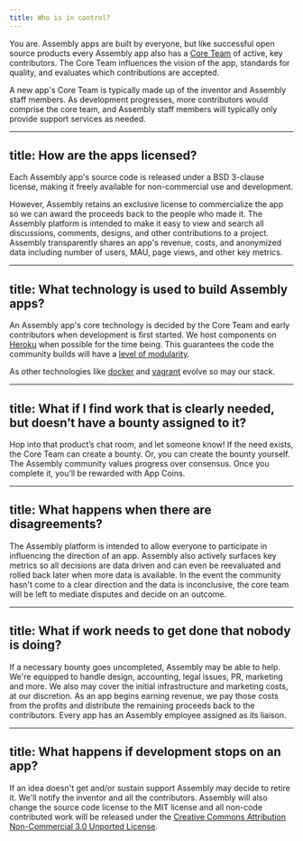 ```yaml
---
title: Who is in control?
---
```


You are. Assembly apps are built by everyone, but like successful open source products every Assembly app also has a [Core Team](https://www.google.com/url?q=https%3A%2F%2Fassemblymade.com%2Fcore-team&sa=D&sntz=1&usg=AFQjCNH5QB9F3K1XC3Zd9q1vmNFoedsotA) of active, key contributors. The Core Team influences the vision of the app, standards for quality, and evaluates which contributions are accepted.


A new app's Core Team is typically made up of the inventor and Assembly staff members. As development progresses, more contributors would comprise the core team, and Assembly staff members will typically only provide support services as needed.

---
title: How are the apps licensed?
---

Each Assembly app's source code is released under a BSD 3-clause license, making it freely available for non-commercial use and development.


However, Assembly retains an exclusive license to commercialize the app so we can award the proceeds back to the people who made it. The Assembly platform is intended to make it easy to view and search all discussions, comments, designs, and other contributions to a project. Assembly transparently shares an app's revenue, costs, and anonymized data including number of users, MAU, page views, and other key metrics.

---
title: What technology is used to build Assembly apps?
---

An Assembly app's core technology is decided by the Core Team and early contributors when development is first started. We host components on [Heroku](https://www.heroku.com/) when possible for the time being. This guarantees the code the community builds will have a [level of modularity](http://12factor.net/).


As other technologies like [docker](http://www.docker.io/) and [vagrant](http://www.vagrantup.com/) evolve so may our stack.


---
title: What if I find work that is clearly needed, but doesn’t have a bounty assigned to it?
---

Hop into that product’s chat room, and let someone know! If the need exists, the Core Team can create a bounty. Or, you can create the bounty yourself. The Assembly community values progress over consensus. Once you complete it, you’ll be rewarded with App Coins.

---
title: What happens when there are disagreements?
---

The Assembly platform is intended to allow everyone to participate in influencing the direction of an app. Assembly also actively surfaces key metrics so all decisions are data driven and can even be reevaluated and rolled back later when more data is available. In the event the community hasn't come to a clear direction and the data is inconclusive, the core team will be left to mediate disputes and decide on an outcome.

---
title: What if work needs to get done that nobody is doing?
---

If a necessary bounty goes uncompleted, Assembly may be able to help. We're equipped to handle design, accounting, legal issues, PR, marketing and more. We also may cover the initial infrastructure and marketing costs, at our discretion. As an app begins earning revenue, we pay those costs from the profits and distribute the remaining proceeds back to the contributors. Every app has an Assembly employee assigned as its liaison.

---
title: What happens if development stops on an app?
---

If an idea doesn't get and/or sustain support Assembly may decide to retire it. We'll notify the inventor and all the contributors. Assembly will also change the source code license to the MIT license and all non-code contributed work will be released under the [Creative Commons Attribution Non-Commercial 3.0 Unported License](http://www.google.com/url?q=http%3A%2F%2Fcreativecommons.org%2Flicenses%2Fby-nc%2F3.0%2Fus%2F&sa=D&sntz=1&usg=AFQjCNGD0KjEha9wLevv3yo3xo6SQsKLXw).
